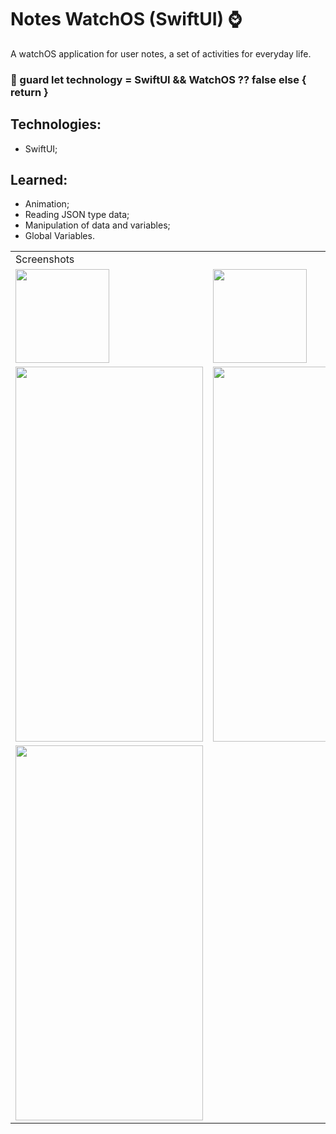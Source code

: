 # Notes WatchOS (SwiftUI) ⌚️

  A watchOS application for user notes, a set of activities for everyday life.
  
  ### 🔧 guard let technology = SwiftUI && WatchOS ?? false else { return }
  
  ## Technologies:
   - SwiftUI;
   
  ## Learned:
  - Animation;
  - Reading JSON type data;
  - Manipulation of data and variables;
  - Global Variables.
  
  <table>
    <tr>
       <td colspan="3">Screenshots</td>
    </tr>
    <tr>
      <td><img src="https://user-images.githubusercontent.com/38798492/183482483-32928985-924e-46ed-a192-6b4f9deb41a8.png" width="150" height="150"></td>
      <td><img src="https://user-images.githubusercontent.com/38798492/183482624-abde51b1-9a1c-4b10-8f8a-641185203e88.png" width="150" height="150"></td>
    </tr>
    <tr>
    <td><img src="https://user-images.githubusercontent.com/38798492/183482659-59356fea-113b-4a35-861e-5b65acc38240.png" width="300" height="600"></td>
     <td><img src="https://user-images.githubusercontent.com/38798492/183482678-6dcac0ff-b182-44d4-b02d-7cc208b10f2c.png" width="300" height="600"></td>
    </tr>
    <tr>
      <td><img src="https://user-images.githubusercontent.com/38798492/183482693-5cdbcb2e-46aa-458c-92d4-4293ee51df78.png" width="300" height="600"></td>
    </tr>
 </table>
 
